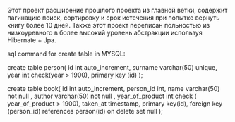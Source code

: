 Этот проект расширение прошлого проекта из главной ветки, содержит пагинацию поиск, сортировку и срок истечения при попытке вернуть книгу более 10 дней.
Также этот проект переписан польностью из низкоуревного в более высокий уровень абстракции используя Hibernate + Jpa.


sql command for create table in MYSQL:

create table person(
    id int auto_increment,
    surname varchar(50) unique,
    year int check(year > 1900),
    primary key (id)
);

create table book(
    id int auto_increment,
    person_id int,
    name varchar(50) not null ,
    author varchar(50) not null ,
    year_of_product int check ( year_of_product > 1900),
    taken_at timestamp,
    primary key(id),
    foreign key (person_id) references person(id) on delete set null
);
